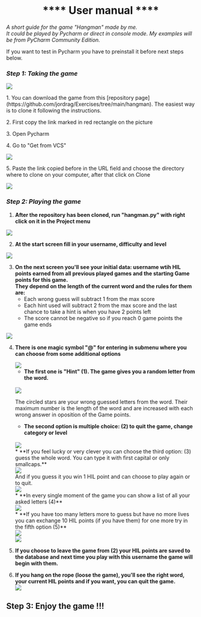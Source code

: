 # <center> **** User manual **** </center>

*A short guide for the game "Hangman" made by me.\
It could be played by Pycharm or direct in console mode.
My examples will be from PyCharm Community Edition.*

If you want to test in Pycharm you have to preinstall it before next steps below.

### *Step 1: Taking the game*

<img src="images/Manual_hangman_1.jpg">

<p> 1. You can download the game from this [repository page](https://github.com/jordrag/Exercises/tree/main/hangman).
The easiest way is to clone it following the instructions.
<p> 2. First copy the link marked in red rectangle on the picture
<p> 3. Open Pycharm
<p> 4. Go to "Get from VCS"

<p> <img src="images/Manual_hangman_2.jpg">

<p> 5. Paste the link copied before in the URL field and choose the directory where to clone on your computer, after that click on Clone

<p> <img src="images/Manual_hangman_3.jpg">

### *Step 2: Playing the game*

1. **After the repository has been cloned, run "hangman.py" with right click on it in the Project menu** 

<p></p>

<img src="images/Manual_hangman_4.1.jpg">

2. **At the start screen fill in your username, difficulty and level**

<p> <img src="images/Manual_hangman_5.jpg">

3. **On the next screen you'll see your initial data: username wtih HIL points earned from all previous played games and the starting Game points for this game. \
They depend on the length of the current word and the rules for them are:**
   * Each wrong guess will subtract 1 from the max score
   * Each hint used will subtract 2 from the max score and the last chance to take a hint is when you have 2 points left
   * The score cannot be negative so if you reach 0 game points the game ends

<p> <img src="images/Manual_hangman_6.jpg">

4. **There is one magic symbol **"@"** for entering in submenu where you can choose from some additional options**
    
    <img src="images/Manual_hangman_7.jpg">
    
    * **The first one is "Hint" (1). The game gives you a random letter from the word.**
    <br>
    <img src="images/Manual_hangman_8.jpg">
   
    The circled stars are your wrong guessed letters from the word. Their maximum number is the length of the word and are increased with each wrong answer in oposition of the Game points.
    * **The second option is multiple choice: (2) to quit the game, change category or level**
    <br>
    <img src="images/Manual_hangman_9.jpg">
    <br>
    * **If you feel lucky or very clever you can choose the third option: (3) guess the whole word. You can type it with first capital or only smallcaps.**
    <br>
    <img src="images/Manual_hangman_12.jpg">
    <br>
    And if you guess it you win 1 HIL point and can choose to play again or to quit.
    <br>
    <img src="images/Manual_hangman_13.jpg">
    <br>
    * **In every single moment of the game you can show a list of all your asked letters (4)**
    <br>
    <img src="images/Manual_hangman_11.jpg">
    <br>
    * **If you have too many letters more to guess but have no more lives you can exchange 10 HIL points (if you have them) for one more try in the fifth option (5)**
    <br>
    <img src="images/Manual_hangman_14.jpg">
    <br>
    <img src="images/Manual_hangman_15.jpg">
    <br>
5. **If you choose to leave the game from (2) your HIL points are saved to the database and next time you play with this username the game will begin with them.**
    <br>
6. **If you hang on the rope (loose the game), you'll see the right word, your current HIL points and if you want, you can quit the game.**
    <br>
    <img src="images/Manual_hangman_16.jpg">
    <br>
## Step 3: Enjoy the game !!!